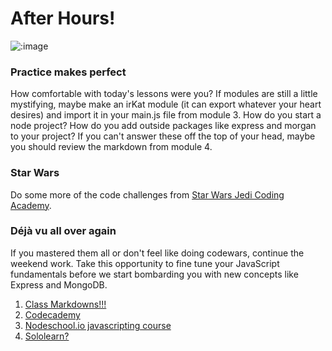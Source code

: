 # After Hours!

![:image](http://www.mixcrate.com/img/ugc/covers/1/0/10311513_l.jpg?v=219201637)

### Practice makes perfect

How comfortable with today's lessons were you? If modules are still a little mystifying, maybe make an irKat module (it can export whatever your heart desires) and import it in your main.js file from module 3. How do you start a node project? How do you add outside packages like express and morgan to your project? If you can't answer these off the top of your head, maybe you should review the markdown from module 4.

### Star Wars

Do some more of the code challenges from [Star Wars Jedi Coding Academy](../00_one_on_ones_and_js_practice/star_wars/readme.md).


### Déjà vu all over again

If you mastered them all or don't feel like doing codewars, continue the weekend work. Take this opportunity to fine tune your JavaScript fundamentals before we start bombarding you with new concepts like Express and MongoDB.


1. [Class Markdowns!!!](../../01_week/)
2. [Codecademy](https://www.codecademy.com/learn/javascript)
3. [Nodeschool.io javascripting course](https://github.com/workshopper/javascripting)
4. [Sololearn?](https://www.sololearn.com/)